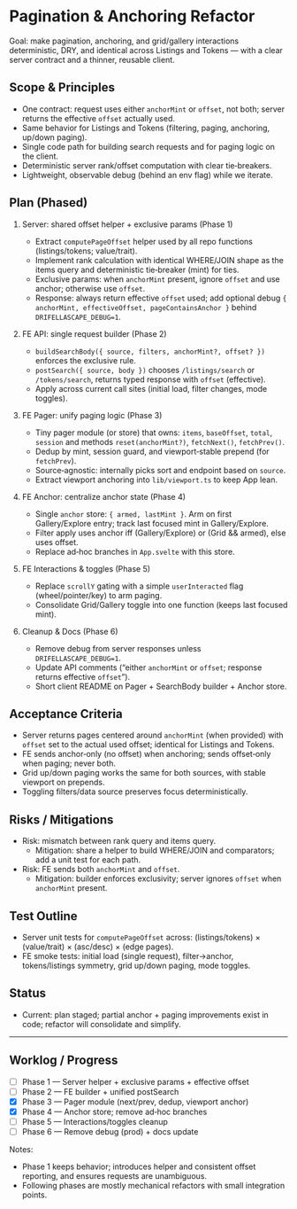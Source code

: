 # Pagination & Anchoring Refactor

Goal: make pagination, anchoring, and grid/gallery interactions deterministic, DRY, and identical across Listings and Tokens — with a clear server contract and a thinner, reusable client.

## Scope & Principles

- One contract: request uses either `anchorMint` or `offset`, not both; server returns the effective `offset` actually used.
- Same behavior for Listings and Tokens (filtering, paging, anchoring, up/down paging).
- Single code path for building search requests and for paging logic on the client.
- Deterministic server rank/offset computation with clear tie‑breakers.
- Lightweight, observable debug (behind an env flag) while we iterate.

## Plan (Phased)

1. Server: shared offset helper + exclusive params (Phase 1)

   - Extract `computePageOffset` helper used by all repo functions (listings/tokens; value/trait).
   - Implement rank calculation with identical WHERE/JOIN shape as the items query and deterministic tie‑breaker (mint) for ties.
   - Exclusive params: when `anchorMint` present, ignore `offset` and use anchor; otherwise use `offset`.
   - Response: always return effective `offset` used; add optional debug `{ anchorMint, effectiveOffset, pageContainsAnchor }` behind `DRIFELLASCAPE_DEBUG=1`.

2. FE API: single request builder (Phase 2)

   - `buildSearchBody({ source, filters, anchorMint?, offset? })` enforces the exclusive rule.
   - `postSearch({ source, body })` chooses `/listings/search` or `/tokens/search`, returns typed response with `offset` (effective).
   - Apply across current call sites (initial load, filter changes, mode toggles).

3. FE Pager: unify paging logic (Phase 3)

   - Tiny pager module (or store) that owns: `items`, `baseOffset`, `total`, `session` and methods `reset(anchorMint?)`, `fetchNext()`, `fetchPrev()`.
   - Dedup by mint, session guard, and viewport‑stable prepend (for `fetchPrev`).
   - Source‑agnostic: internally picks sort and endpoint based on `source`.
   - Extract viewport anchoring into `lib/viewport.ts` to keep App lean.

4. FE Anchor: centralize anchor state (Phase 4)

   - Single `anchor` store: `{ armed, lastMint }`. Arm on first Gallery/Explore entry; track last focused mint in Gallery/Explore.
   - Filter apply uses anchor iff (Gallery/Explore) or (Grid && armed), else uses offset.
   - Replace ad‑hoc branches in `App.svelte` with this store.

5. FE Interactions & toggles (Phase 5)

   - Replace `scrollY` gating with a simple `userInteracted` flag (wheel/pointer/key) to arm paging.
   - Consolidate Grid/Gallery toggle into one function (keeps last focused mint).

6. Cleanup & Docs (Phase 6)
   - Remove debug from server responses unless `DRIFELLASCAPE_DEBUG=1`.
   - Update API comments (“either `anchorMint` or `offset`; response returns effective `offset`”).
   - Short client README on Pager + SearchBody builder + Anchor store.

## Acceptance Criteria

- Server returns pages centered around `anchorMint` (when provided) with `offset` set to the actual used offset; identical for Listings and Tokens.
- FE sends anchor‑only (no offset) when anchoring; sends offset‑only when paging; never both.
- Grid up/down paging works the same for both sources, with stable viewport on prepends.
- Toggling filters/data source preserves focus deterministically.

## Risks / Mitigations

- Risk: mismatch between rank query and items query.
  - Mitigation: share a helper to build WHERE/JOIN and comparators; add a unit test for each path.
- Risk: FE sends both `anchorMint` and `offset`.
  - Mitigation: builder enforces exclusivity; server ignores `offset` when `anchorMint` present.

## Test Outline

- Server unit tests for `computePageOffset` across: (listings/tokens) × (value/trait) × (asc/desc) × (edge pages).
- FE smoke tests: initial load (single request), filter→anchor, tokens/listings symmetry, grid up/down paging, mode toggles.

## Status

- Current: plan staged; partial anchor + paging improvements exist in code; refactor will consolidate and simplify.

---

## Worklog / Progress

- [ ] Phase 1 — Server helper + exclusive params + effective offset
- [ ] Phase 2 — FE builder + unified postSearch
- [x] Phase 3 — Pager module (next/prev, dedup, viewport anchor)
- [x] Phase 4 — Anchor store; remove ad‑hoc branches
- [ ] Phase 5 — Interactions/toggles cleanup
- [ ] Phase 6 — Remove debug (prod) + docs update

Notes:

- Phase 1 keeps behavior; introduces helper and consistent offset reporting, and ensures requests are unambiguous.
- Following phases are mostly mechanical refactors with small integration points.
